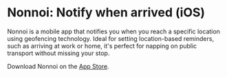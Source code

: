 # Nonnoi: Notify when arrived (iOS)
Nonnoi is a mobile app that notifies you when you reach a specific location using geofencing technology. Ideal for setting location-based reminders, such as arriving at work or home, it's perfect for napping on public transport without missing your stop.

Download Nonnoi on the [App Store](https://apps.apple.com/th/app/nonnoi/id6445986510).
